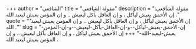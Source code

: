 +++
author = "الشافعي"
title = "مقولة الشافعي"
description = "مقولة الشافعي: إن الأحمق يعيش ليأكل ، و إن العاقل يأكل ليعيش .. و إن المؤمن يعيش ليعبد الله ."
quote = '''إن الأحمق يعيش ليأكل ، و إن العاقل يأكل ليعيش .. و إن المؤمن يعيش ليعبد الله .''' 
slug = "إن-الأحمق-يعيش-ليأكل--و-إن-العاقل-يأكل-ليعيش--و-إن-المؤمن-يعيش-ليعبد-الله-"
+++
إن الأحمق يعيش ليأكل ، و إن العاقل يأكل ليعيش .. و إن المؤمن يعيش ليعبد الله .
